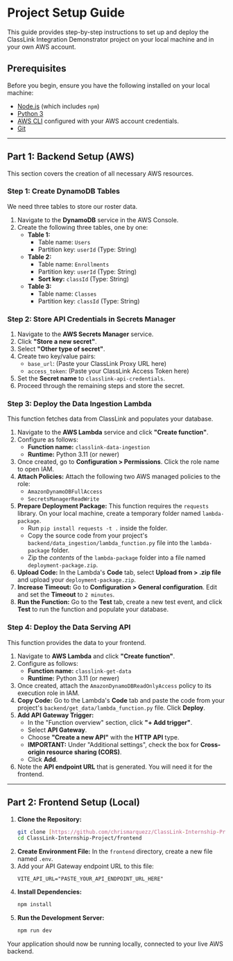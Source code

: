 # Project Setup Guide

This guide provides step-by-step instructions to set up and deploy the ClassLink Integration Demonstrator project on your local machine and in your own AWS account.

## Prerequisites

Before you begin, ensure you have the following installed on your local machine:

-   [Node.js](https://nodejs.org/) (which includes `npm`)
-   [Python 3](https://www.python.org/)
-   [AWS CLI](https://aws.amazon.com/cli/) configured with your AWS account credentials.
-   [Git](https://git-scm.com/)

---

## Part 1: Backend Setup (AWS)

This section covers the creation of all necessary AWS resources.

### Step 1: Create DynamoDB Tables

We need three tables to store our roster data.

1.  Navigate to the **DynamoDB** service in the AWS Console.
2.  Create the following three tables, one by one:
    -   **Table 1:**
        -   Table name: `Users`
        -   Partition key: `userId` (Type: String)
    -   **Table 2:**
        -   Table name: `Enrollments`
        -   Partition key: `userId` (Type: String)
        -   **Sort key:** `classId` (Type: String)
    -   **Table 3:**
        -   Table name: `Classes`
        -   Partition key: `classId` (Type: String)

### Step 2: Store API Credentials in Secrets Manager

1.  Navigate to the **AWS Secrets Manager** service.
2.  Click **"Store a new secret"**.
3.  Select **"Other type of secret"**.
4.  Create two key/value pairs:
    -   `base_url`: (Paste your ClassLink Proxy URL here)
    -   `access_token`: (Paste your ClassLink Access Token here)
5.  Set the **Secret name** to `classlink-api-credentials`.
6.  Proceed through the remaining steps and store the secret.

### Step 3: Deploy the Data Ingestion Lambda

This function fetches data from ClassLink and populates your database.

1.  Navigate to the **AWS Lambda** service and click **"Create function"**.
2.  Configure as follows:
    -   **Function name:** `classlink-data-ingestion`
    -   **Runtime:** Python 3.11 (or newer)
3.  Once created, go to **Configuration > Permissions**. Click the role name to open IAM.
4.  **Attach Policies:** Attach the following two AWS managed policies to the role:
    -   `AmazonDynamoDBFullAccess`
    -   `SecretsManagerReadWrite`
5.  **Prepare Deployment Package:** This function requires the `requests` library. On your local machine, create a temporary folder named `lambda-package`.
    -   Run `pip install requests -t .` inside the folder.
    -   Copy the source code from your project's `backend/data_ingestion/lambda_function.py` file into the `lambda-package` folder.
    -   Zip the *contents* of the `lambda-package` folder into a file named `deployment-package.zip`.
6.  **Upload Code:** In the Lambda's **Code** tab, select **Upload from > .zip file** and upload your `deployment-package.zip`.
7.  **Increase Timeout:** Go to **Configuration > General configuration**. Edit and set the **Timeout** to `2 minutes`.
8.  **Run the Function:** Go to the **Test** tab, create a new test event, and click **Test** to run the function and populate your database.

### Step 4: Deploy the Data Serving API

This function provides the data to your frontend.

1.  Navigate to **AWS Lambda** and click **"Create function"**.
2.  Configure as follows:
    -   **Function name:** `classlink-get-data`
    -   **Runtime:** Python 3.11 (or newer)
3.  Once created, attach the `AmazonDynamoDBReadOnlyAccess` policy to its execution role in IAM.
4.  **Copy Code:** Go to the Lambda's **Code** tab and paste the code from your project's `backend/get_data/lambda_function.py` file. Click **Deploy**.
5.  **Add API Gateway Trigger:**
    -   In the "Function overview" section, click **"+ Add trigger"**.
    -   Select **API Gateway**.
    -   Choose **"Create a new API"** with the **HTTP API** type.
    -   **IMPORTANT:** Under "Additional settings", check the box for **Cross-origin resource sharing (CORS)**.
    -   Click **Add**.
6.  Note the **API endpoint URL** that is generated. You will need it for the frontend.

---

## Part 2: Frontend Setup (Local)

1.  **Clone the Repository:**
    ```bash
    git clone [https://github.com/chrismarquezz/ClassLink-Internship-Project.git](https://github.com/chrismarquezz/ClassLink-Internship-Project.git)
    cd ClassLink-Internship-Project/frontend
    ```
2.  **Create Environment File:** In the `frontend` directory, create a new file named `.env`.
3.  Add your API Gateway endpoint URL to this file:
    ```
    VITE_API_URL="PASTE_YOUR_API_ENDPOINT_URL_HERE"
    ```
4.  **Install Dependencies:**
    ```bash
    npm install
    ```
5.  **Run the Development Server:**
    ```bash
    npm run dev
    ```

Your application should now be running locally, connected to your live AWS backend.
